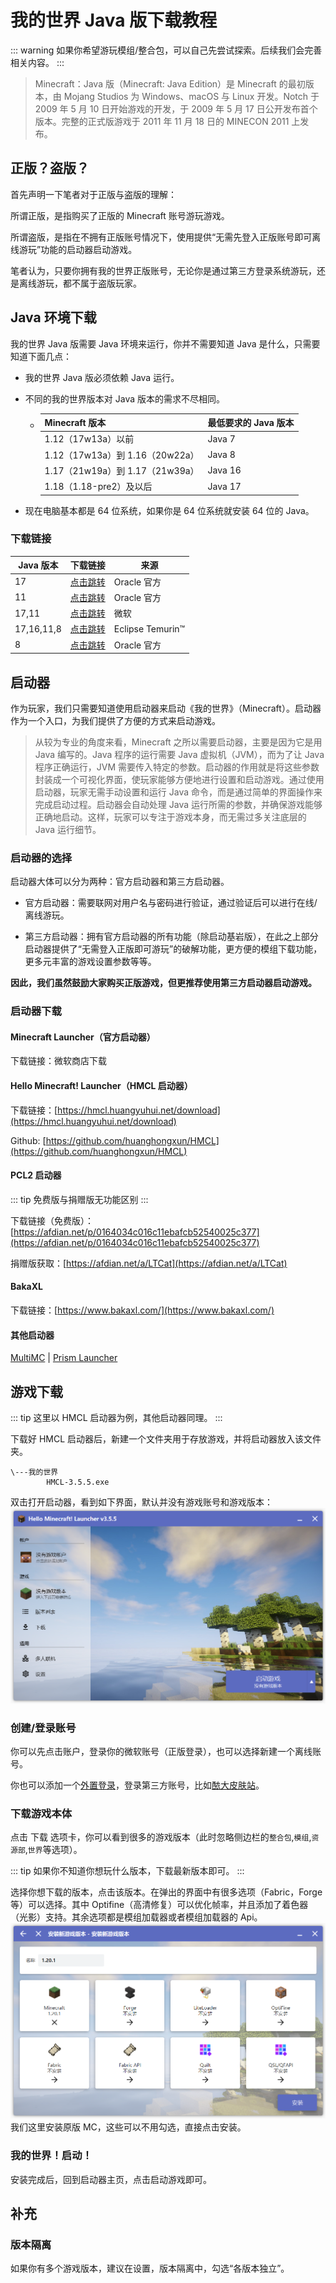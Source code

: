 # 我的世界 Java 版下载教程

::: warning
如果你希望游玩模组/整合包，可以自己先尝试探索。后续我们会完善相关内容。
:::

> Minecraft：Java 版（Minecraft: Java Edition）是 Minecraft 的最初版本，由 Mojang Studios 为 Windows、macOS 与 Linux 开发。Notch 于 2009 年 5 月 10 日开始游戏的开发，于 2009 年 5 月 17 日公开发布首个版本。完整的正式版游戏于 2011 年 11 月 18 日的 MINECON 2011 上发布。

## 正版？盗版？

首先声明一下笔者对于正版与盗版的理解：

所谓正版，是指购买了正版的 Minecraft 账号游玩游戏。

所谓盗版，是指在不拥有正版账号情况下，使用提供“无需先登入正版账号即可离线游玩”功能的启动器启动游戏。

笔者认为，只要你拥有我的世界正版账号，无论你是通过第三方登录系统游玩，还是离线游玩，都不属于盗版玩家。

## Java 环境下载

我的世界 Java 版需要 Java 环境来运行，你并不需要知道 Java 是什么，只需要知道下面几点：

- 我的世界 Java 版必须依赖 Java 运行。
- 不同的我的世界版本对 Java 版本的需求不尽相同。

  - | Minecraft 版本                  | 最低要求的 Java 版本 |
    | ------------------------------- | -------------------- |
    | 1.12（17w13a）以前              | Java 7               |
    | 1.12（17w13a）到 1.16（20w22a） | Java 8               |
    | 1.17（21w19a）到 1.17（21w39a） | Java 16              |
    | 1.18（1.18-pre2）及以后         | Java 17              |

- 现在电脑基本都是 64 位系统，如果你是 64 位系统就安装 64 位的 Java。

### 下载链接

| Java 版本  | 下载链接                                                                                 | 来源             |
| ---------- | ---------------------------------------------------------------------------------------- | ---------------- |
| 17         | [点击跳转](https://www.oracle.com/java/technologies/javase/jdk17-archive-downloads.html) | Oracle 官方      |
| 11         | [点击跳转](https://www.oracle.com/java/technologies/javase/jdk11-archive-downloads.html) | Oracle 官方      |
| 17,11      | [点击跳转](https://learn.microsoft.com/zh-cn/java/openjdk/download)                      | 微软             |
| 17,16,11,8 | [点击跳转](https://adoptium.net/zh-CN/temurin/releases)                                  | Eclipse Temurin™ |
| 8          | [点击跳转](https://www.java.com/en/download/)                                            | Oracle 官方      |

## 启动器

作为玩家，我们只需要知道使用启动器来启动《我的世界》（Minecraft）。启动器作为一个入口，为我们提供了方便的方式来启动游戏。

> 从较为专业的角度来看，Minecraft 之所以需要启动器，主要是因为它是用 Java 编写的。Java 程序的运行需要 Java 虚拟机（JVM），而为了让 Java 程序正确运行，JVM 需要传入特定的参数。启动器的作用就是将这些参数封装成一个可视化界面，使玩家能够方便地进行设置和启动游戏。通过使用启动器，玩家无需手动设置和运行 Java 命令，而是通过简单的界面操作来完成启动过程。启动器会自动处理 Java 运行所需的参数，并确保游戏能够正确地启动。这样，玩家可以专注于游戏本身，而无需过多关注底层的 Java 运行细节。

### 启动器的选择

启动器大体可以分为两种：官方启动器和第三方启动器。

- 官方启动器：需要联网对用户名与密码进行验证，通过验证后可以进行在线/离线游玩。

- 第三方启动器：拥有官方启动器的所有功能（除启动基岩版），在此之上部分启动器提供了“无需登入正版即可游玩”的破解功能，更方便的模组下载功能，更多元丰富的游戏设置参数等等。

**因此，我们虽然鼓励大家购买正版游戏，但更推荐使用第三方启动器启动游戏。**

### 启动器下载

#### Minecraft Launcher（官方启动器）

下载链接：微软商店下载

#### Hello Minecraft! Launcher（HMCL 启动器）

下载链接：[https://hmcl.huangyuhui.net/download](https://hmcl.huangyuhui.net/download)

Github: [https://github.com/huanghongxun/HMCL](https://github.com/huanghongxun/HMCL)

#### PCL2 启动器

::: tip
免费版与捐赠版无功能区别
:::

下载链接（免费版）：[https://afdian.net/p/0164034c016c11ebafcb52540025c377](https://afdian.net/p/0164034c016c11ebafcb52540025c377)

捐赠版获取：[https://afdian.net/a/LTCat](https://afdian.net/a/LTCat)

#### BakaXL

下载链接：[https://www.bakaxl.com/](https://www.bakaxl.com/)

#### 其他启动器

[MultiMC](https://multimc.org/) | [Prism Launcher](https://prismlauncher.org/)

## 游戏下载

::: tip
这里以 HMCL 启动器为例，其他启动器同理。
:::

下载好 HMCL 启动器后，新建一个文件夹用于存放游戏，并将启动器放入该文件夹。

```
\---我的世界
        HMCL-3.5.5.exe
```

双击打开启动器，看到如下界面，默认并没有游戏账号和游戏版本：
![Alt text](images/download_game_java_edition/HMCL.png)

### 创建/登录账号

你可以先点击账户，登录你的微软账号（正版登录），也可以选择新建一个离线账号。

你也可以添加一个[外置登录](https://blessing.netlify.app/yggdrasil-api/authlib-injector.html)，登录第三方账号，比如[䙶大皮肤站](https://skin.nwafu.com.cn/)。

### 下载游戏本体

点击 下载 选项卡，你可以看到很多的游戏版本（此时忽略侧边栏的`整合包`,`模组`,`资源部`,`世界`等选项）。

::: tip
如果你不知道你想玩什么版本，下载最新版本即可。
:::

选择你想下载的版本，点击该版本。在弹出的界面中有很多选项（Fabric，Forge 等）可以选择。其中 Optifine（高清修复）可以优化帧率，并且添加了着色器（光影）支持。其余选项都是模组加载器或者模组加载器的 Api。
![HMCL Install New Version](./images/download_game_java_edition/HTML_Install_New_Version.png)
我们这里安装原版 MC，这些可以不用勾选，直接点击安装。

### 我的世界！启动！

安装完成后，回到启动器主页，点击启动游戏即可。

## 补充

### 版本隔离

如果你有多个游戏版本，建议在设置，版本隔离中，勾选“各版本独立”。

